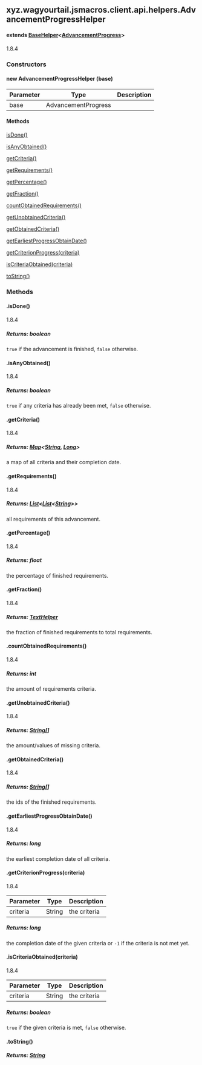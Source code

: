 

xyz.wagyourtail.jsmacros.client.api.helpers.AdvancementProgressHelper
---------------------------------------------------------------------

#### extends [BaseHelper](1.9.2/xyz/wagyourtail/jsmacros/core/helpers/BaseHelper.html)<[AdvancementProgress](https://wagyourtail.xyz/Projects/MinecraftMappingViewer/App?mapping=INTERMEDIARY,YARN&version=1.20.5&search=net/minecraft/advancement/AdvancementProgress)>

1.8.4

### Constructors

#### new AdvancementProgressHelper (base)

| Parameter | Type | Description |
|---|---|---|
| base | AdvancementProgress |  |



#### Methods

[isDone()](#isDone-)


[isAnyObtained()](#isAnyObtained-)


[getCriteria()](#getCriteria-)


[getRequirements()](#getRequirements-)


[getPercentage()](#getPercentage-)


[getFraction()](#getFraction-)


[countObtainedRequirements()](#countObtainedRequirements-)


[getUnobtainedCriteria()](#getUnobtainedCriteria-)


[getObtainedCriteria()](#getObtainedCriteria-)


[getEarliestProgressObtainDate()](#getEarliestProgressObtainDate-)


[getCriterionProgress(criteria)](#getCriterionProgress-String-)


[isCriteriaObtained(criteria)](#isCriteriaObtained-String-)


[toString()](#toString-)



### Methods

#### .isDone()

1.8.4


##### Returns: boolean

`true` if the advancement is finished, `false` otherwise.



#### .isAnyObtained()

1.8.4


##### Returns: boolean

`true` if any criteria has already been met, `false` otherwise.



#### .getCriteria()

1.8.4


##### Returns: [Map](https://docs.oracle.com/javase/8/docs/api/index.html?java/util/Map.html)<[String](https://docs.oracle.com/javase/8/docs/api/index.html?java/lang/String.html), [Long](https://docs.oracle.com/javase/8/docs/api/index.html?java/lang/Long.html)>

a map of all criteria and their completion date.



#### .getRequirements()

1.8.4


##### Returns: [List](https://docs.oracle.com/javase/8/docs/api/index.html?java/util/List.html)<[List](https://docs.oracle.com/javase/8/docs/api/index.html?java/util/List.html)<[String](https://docs.oracle.com/javase/8/docs/api/index.html?java/lang/String.html)>>

all requirements of this advancement.



#### .getPercentage()

1.8.4


##### Returns: float

the percentage of finished requirements.



#### .getFraction()

1.8.4


##### Returns: [TextHelper](1.9.2/xyz/wagyourtail/jsmacros/client/api/helpers/TextHelper.html)

the fraction of finished requirements to total requirements.



#### .countObtainedRequirements()

1.8.4


##### Returns: int

the amount of requirements criteria.



#### .getUnobtainedCriteria()

1.8.4


##### Returns: [String](https://docs.oracle.com/javase/8/docs/api/index.html?java/lang/String.html)[]

the amount/values of missing criteria.



#### .getObtainedCriteria()

1.8.4


##### Returns: [String](https://docs.oracle.com/javase/8/docs/api/index.html?java/lang/String.html)[]

the ids of the finished requirements.



#### .getEarliestProgressObtainDate()

1.8.4


##### Returns: long

the earliest completion date of all criteria.



#### .getCriterionProgress(criteria)

1.8.4

| Parameter | Type | Description |
|---|---|---|
| criteria | String | the criteria |

##### Returns: long

the completion date of the given criteria or `-1` if the criteria is not met
yet.



#### .isCriteriaObtained(criteria)

1.8.4

| Parameter | Type | Description |
|---|---|---|
| criteria | String | the criteria |

##### Returns: boolean

`true` if the given criteria is met, `false` otherwise.



#### .toString()


##### Returns: [String](https://docs.oracle.com/javase/8/docs/api/index.html?java/lang/String.html)





